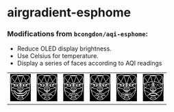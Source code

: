 # airgradient-esphome

### Modifications from `bcongdon/aqi-esphome`:
 - Reduce OLED display brightness.
 - Use Celsius for temperature.
 - Display a series of faces according to AQI readings

<table>
  <tbody>
    <tr>
      <td>
        <img src="images/HAPPYFACE.gif" alt="Happy Face" title="Happy">
      </td>
      <td>
        <img src="images/MODERATEFACE.gif" alt="Moderate" title="Moderate Face">
      </td>
      <td>
        <img src="images/MIFFEDFACE.gif" alt="Miffed" title="Miffed Face">
      </td>
      <td>
        <img src="images/UNHEALTHYFACE.gif" alt="Unhealthy" title="Unhealthy Face">
      </td>
      <td>
        <img src="images/VUNHEALTHYFACE.gif" alt="Very Unhealthy" title="Very Unhealthy Face">
      </td>
      <td>
        <img src="images/HAZARDOUSFACE.gif" alt="Hazardous" title="Hazardous Face">
      </td>
    </tr>
  </tbody>
</table>